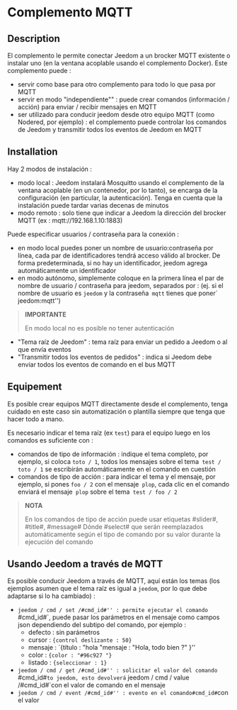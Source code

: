# Complemento MQTT

## Description

El complemento le permite conectar Jeedom a un brocker MQTT existente o instalar uno (en la ventana acoplable usando el complemento Docker). Este complemento puede : 
- servir como base para otro complemento para todo lo que pasa por MQTT
- servir en modo "independiente"" : puede crear comandos (información / acción) para enviar / recibir mensajes en MQTT
- ser utilizado para conducir jeedom desde otro equipo MQTT (como Nodered, por ejemplo) : el complemento puede controlar los comandos de Jeedom y transmitir todos los eventos de Jeedom en MQTT

## Installation

Hay 2 modos de instalación : 
- modo local : Jeedom instalará Mosquitto usando el complemento de la ventana acoplable (en un contenedor, por lo tanto), se encarga de la configuración (en particular, la autenticación). Tenga en cuenta que la instalación puede tardar varias decenas de minutos
- modo remoto : solo tiene que indicar a Jeedom la dirección del brocker MQTT (ex : mqtt://192.168.1.10:1883)

Puede especificar usuarios / contraseña para la conexión :
- en modo local puedes poner un nombre de usuario:contraseña por línea, cada par de identificadores tendrá acceso válido al brocker. De forma predeterminada, si no hay un identificador, jeedom agrega automáticamente un identificador
- en modo autónomo, simplemente coloque en la primera línea el par de nombre de usuario / contraseña para jeedom, separados por : (ej. si el nombre de usuario es `jeedom` y la contraseña` mqtt` tienes que poner` jeedom:mqtt'')

>**IMPORTANTE**
>
>En modo local no es posible no tener autenticación

- "Tema raíz de Jeedom" : tema raíz para enviar un pedido a Jeedom o al que envía eventos
- "Transmitir todos los eventos de pedidos" : indica si Jeedom debe enviar todos los eventos de comando en el bus MQTT 

## Equipement

Es posible crear equipos MQTT directamente desde el complemento, tenga cuidado en este caso sin automatización o plantilla siempre que tenga que hacer todo a mano.

Es necesario indicar el tema raíz (ex `test`) para el equipo luego en los comandos es suficiente con : 
- comandos de tipo de información : indique el tema completo, por ejemplo, si coloca `toto / 1`, todos los mensajes sobre el tema` test / toto / 1` se escribirán automáticamente en el comando en cuestión
- comandos de tipo de acción : para indicar el tema y el mensaje, por ejemplo, si pones `foo / 2` con el mensaje` plop`, cada clic en el comando enviará el mensaje` plop` sobre el tema` test / foo / 2`

>**NOTA**
>
>En los comandos de tipo de acción puede usar etiquetas #slider#, #title#, #message# Dónde #select# que serán reemplazados automáticamente según el tipo de comando por su valor durante la ejecución del comando

## Usando Jeedom a través de MQTT

Es posible conducir Jeedom a través de MQTT, aquí están los temas (los ejemplos asumen que el tema raíz es igual a `jeedom`, por lo que debe adaptarse si lo ha cambiado) : 
- `jeedom / cmd / set /#cmd_id#'' : permite ejecutar el comando `#cmd_id#`, puede pasar los parámetros en el mensaje como campos json dependiendo del subtipo del comando, por ejemplo : 
    - defecto : sin parámetros
    - cursor : `{control deslizante : 50} `
    - mensaje : `{título : "hola "mensaje : "Hola, todo bien ?" }''
    - color : `{color : "#96c927 "}`
    - listado : `{seleccionar : 1} `
- `jeedom / cmd / get /#cmd_id#'' : solicitar el valor del comando `#cmd_id#`to jeedom, esto devolverá` jeedom / cmd / value /#cmd_id#`con el valor de comando en el mensaje
- `jeedom / cmd / event /#cmd_id#'' : evento en el comando#cmd_id#`con el valor